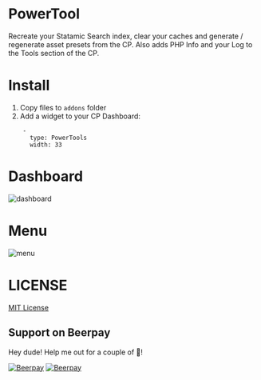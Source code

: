 # PowerTool
Recreate your Statamic Search index, clear your caches and generate / regenerate asset presets from the CP. Also adds PHP Info and your Log to the Tools section of the CP.

# Install
1. Copy files to `addons` folder
2. Add a widget to your CP Dashboard:
```
    - 
      type: PowerTools
      width: 33
```

# Dashboard
![dashboard](https://github.com/edalzell/statamic-powertools/blob/master/powertools-dashboard.png)

# Menu
![menu](https://github.com/edalzell/statamic-powertools/blob/master/powertools-tools-menu.png)

# LICENSE

[MIT License](http://emd.mit-license.org/)

## Support on Beerpay
Hey dude! Help me out for a couple of :beers:!

[![Beerpay](https://beerpay.io/edalzell/statamic-powertools/badge.svg?style=beer-square)](https://beerpay.io/edalzell/statamic-powertools)  [![Beerpay](https://beerpay.io/edalzell/statamic-powertools/make-wish.svg?style=flat-square)](https://beerpay.io/edalzell/statamic-powertools?focus=wish)